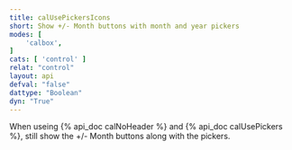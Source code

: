 ```yaml
---
title: calUsePickersIcons
short: Show +/- Month buttons with month and year pickers
modes: [
	'calbox',
]
cats: [ 'control' ]
relat: "control"
layout: api
defval: "false"
dattype: "Boolean"
dyn: "True"
---
```


When useing {% api_doc calNoHeader %} and {% api_doc calUsePickers %}, still show the +/- Month buttons
along with the pickers.
